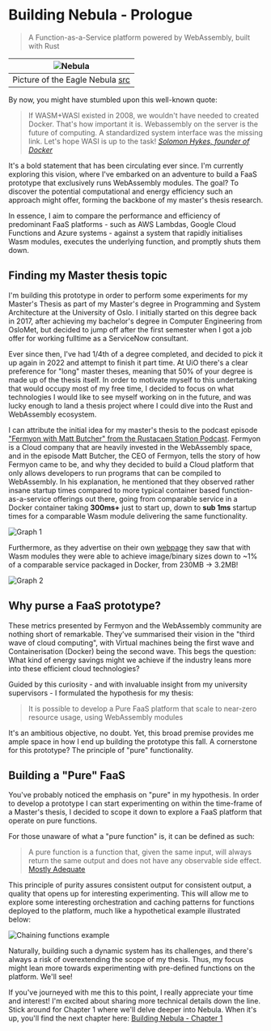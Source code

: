 # Building Nebula - Prologue

> A Function-as-a-Service platform powered by WebAssembly, built with Rust

| ![Nebula](/blog-assets/eagle-nebula.jpg)                                   |
| -------------------------------------------------------------------------- |
| Picture of the Eagle Nebula [src](https://unsplash.com/photos/6tUdJ3fWgBg) |

By now, you might have stumbled upon this well-known quote:

> If WASM+WASI existed in 2008, we wouldn't have needed to created Docker.
> That's how important it is. Webassembly on the server is the future of
> computing. A standardized system interface was the missing link. Let's hope
> WASI is up to the task!
> [_Solomon Hykes, founder of Docker_](https://twitter.com/solomonstre/status/1111004913222324225?lang=en)

It's a bold statement that has been circulating ever since. I'm currently exploring this vision, where I've embarked on an adventure to build a FaaS prototype that exclusively runs WebAssembly modules. The goal? To discover the potential computational and energy efficiency such an approach might offer, forming the backbone of my master's thesis research.

In essence, I aim to compare the performance and efficiency of predominant FaaS platforms - such as AWS Lambdas, Google Cloud Functions and Azure systems - against a system that rapidly initialises Wasm modules, executes the underlying function, and promptly shuts them down.

## Finding my Master thesis topic

I'm building this prototype in order to perform some experiments for my Master's Thesis as part of my Master's degree in Programming and System Architecture at the University of Oslo.
I initially started on this degree back in 2017, after achieving my bachelor's degree in Computer Engineering from OsloMet, but decided to jump off after the first semester when I got a job offer for working fulltime as a ServiceNow consultant.

Ever since then, I've had 1/4th of a degree completed, and decided to pick it up again in 2022 and attempt to finish it part time.
At UiO there's a clear preference for "long" master theses, meaning that 50% of your degree is made up of the thesis itself.
In order to motivate myself to this undertaking that would occupy most of my free time, I decided to focus on what technologies I would like to see myself working on in the future, and was lucky enough to land a thesis project where I could dive into the Rust and WebAssembly ecosystem.

I can attribute the initial idea for my master's thesis to the podcast episode ["Fermyon with Matt Butcher" from the Rustacaen Station Podcast](https://rustacean-station.org/episode/matt-butcher/).
Fermyon is a Cloud company that are heavily invested in the WebAssembly space, and in the episode Matt Butcher, the CEO of Fermyon, tells the story of how Fermyon came to be, and why they decided to build a Cloud platform that only allows developers to run programs that can be compiled to WebAssembly.
In his explanation, he mentioned that they observed rather insane startup times compared to more typical container based function-as-a-service offerings out there, going from comparable service in a Docker container taking **300ms+** just to start up, down to **sub 1ms** startup times for a comparable Wasm module delivering the same functionality.

![Graph 1](/blog-assets/prologue-wasm_vs_docker_neko.svg)

Furthermore, as they advertise on their own [webpage](https://www.fermyon.com/#fermyon-benefits) they saw that with Wasm modules they were able to achieve image/binary sizes down to ~1% of a comparable service packaged in Docker, from 230MB -> 3.2MB!

![Graph 2](/blog-assets/prologue-wasm_vs_docker_neko_size.svg)

## Why purse a FaaS prototype?

These metrics presented by Fermyon and the WebAssembly community are nothing short of remarkable.
They've summarised their vision in the "third wave of cloud computing", with Virtual machines being the first wave and Containerisation (Docker) being the second wave.
This begs the question: What kind of energy savings might we achieve if the industry leans more into these efficient cloud technologies?

Guided by this curiosity - and with invaluable insight from my university supervisors - I formulated the hypothesis for my thesis:

> It is possible to develop a Pure FaaS platform that scale to near-zero
> resource usage, using WebAssembly modules

It's an ambitious objective, no doubt. Yet, this broad premise provides me ample space in how I end up building the prototype this fall.
A cornerstone for this prototype? The principle of "pure" functionality.

## Building a "Pure" FaaS

You've probably noticed the emphasis on "pure" in my hypothesis.
In order to develop a prototype I can start experimenting on within the time-frame of a Master's thesis, I decided to scope it down to explore a FaaS platform that operate on pure functions.

For those unaware of what a "pure function" is, it can be defined as such:

> A pure function is a function that, given the same input, will always return the same output and does not have any observable side effect. [Mostly Adequate](https://github.com/MostlyAdequate/mostly-adequate-guide/blob/master/ch03.md#oh-to-be-pure-again)

This principle of purity assures consistent output for consistent output, a quality that opens up for interesting experimenting. This will allow me to explore some interesting orchestration and caching patterns for functions deployed to the platform, much like a hypothetical example illustrated below:

![Chaining functions example](/blog-assets/pure-function-chain-example.svg)

Naturally, building such a dynamic system has its challenges, and there's always a risk of overextending the scope of my thesis. Thus, my focus might lean more towards experimenting with pre-defined functions on the platform.
We'll see!

If you've journeyed with me this to this point, I really appreciate your time and interest! I'm excited about sharing more technical details down the line. Stick around for Chapter 1 where we'll delve deeper into Nebula. When it's up, you'll find the next chapter here: [Building Nebula - Chapter 1](/blog/nebula_chapter1)
